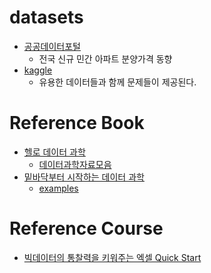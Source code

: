 # datasets

- [공공데이터포털](https://www.data.go.kr/)
  - 전국 신규 민간 아파트 분양가격 동향
- [kaggle](https://www.kaggle.com/)
  - 유용한 데이터들과 함께 문제들이 제공된다.

# Reference Book

- [헬로 데이터 과학](http://www.kangcom.com/sub/view.asp?sku=201602122364)
  - [데이터과학자료모음](http://www.hellodatascience.com/?page_id=7)
- [밑바닥부터 시작하는 데이터 과학](http://www.kangcom.com/sub/view.asp?sku=201605307751)
  - [examples](https://github.com/Insight-book/data-science-from-scratch?files=1)

# Reference Course

- [빅데이터의 통찰력을 키워주는 엑셀 Quick Start](https://www.inflearn.com/course/%EC%97%91%EC%85%80-%EA%B0%95%EC%A2%8C/)
